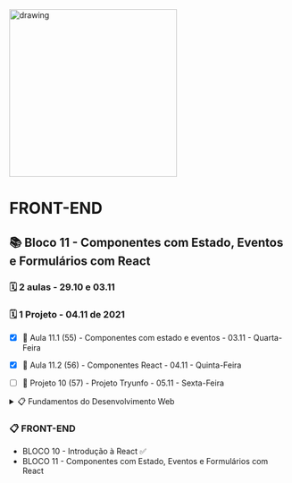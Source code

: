 <img src="https://user-images.githubusercontent.com/87394535/129942939-007fc304-2ac0-431d-b018-685951e5750f.png" alt="drawing" width="300"/>

# FRONT-END
## 📚 Bloco 11 - Componentes com Estado, Eventos e Formulários com React
### 🗓️ 2 aulas - 29.10 e 03.11
### 🗓️ 1 Projeto - 04.11 de 2021

- [x] 📖 Aula 11.1 (55) - Componentes com estado e eventos -  03.11 - Quarta-Feira
- [x] 📖 Aula 11.2 (56) - Componentes React - 04.11 - Quinta-Feira
- [ ] 📖 Projeto 10 (57) - Projeto Tryunfo - 05.11 - Sexta-Feira


<details>
<summary> 📋 Fundamentos do Desenvolvimento Web </summary>

- BLOCO 1 - UNIX & BASH  ✅
- BLOCO 2 - Git, GitHub e Internet ✅
- BLOCO 3 - Introdução à HTML e CSS ✅
- BLOCO 4 - Introdução à JavaScript e Lógica de Programação ✅
- BLOCO 5 - JavaScript: DOM, eventos e WebStorage ✅
- BLOCO 6 - HTML e CSS: Forms, Flexbox e Responsivo ✅
- BLOCO 7 - Introdução à JS ES6 e Testes Unitários ✅
- BLOCO 8 - Higher Order Functions do JavaScript ES6 ✅
- BLOCO 9 - JavaScript e Testes Assíncronos ✅

</details>

### 📋 FRONT-END

- BLOCO 10 - Introdução à React ✅
- BLOCO 11 - Componentes com Estado, Eventos e Formulários com React
